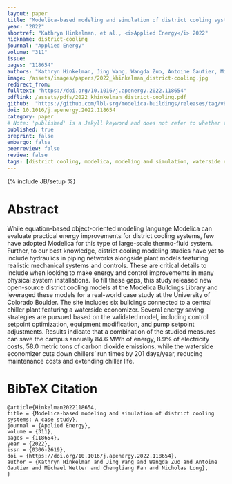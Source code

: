 ```yaml
---
layout: paper
title: "Modelica-based modeling and simulation of district cooling systems: A case study"
year: "2022"
shortref: "Kathryn Hinkelman, et al., <i>Applied Energy</i> 2022"
nickname: district-cooling
journal: "Applied Energy"
volume: "311"
issue: 
pages: "118654"
authors: "Kathryn Hinkelman, Jing Wang, Wangda Zuo, Antoine Gautier, Michael Wetter, Chengliang Fan, Nicholas Long"
image: /assets/images/papers/2022_khinkelman_district-cooling.jpg
redirect_from: 
fulltext: "https://doi.org/10.1016/j.apenergy.2022.118654"
pdflink: /assets/pdfs/2022_khinkelman_district-cooling.pdf
github:  "https://github.com/lbl-srg/modelica-buildings/releases/tag/v8.1.0"
doi: 10.1016/j.apenergy.2022.118654
category: paper
# Note: 'published' is a Jekyll keyword and does not refer to whether the paper is published, but rather to whether this Markdown should be part of the rendered site.
published: true
preprint: false
embargo: false	
peerreview: false
review: false
tags: [district cooling, modelica, modeling and simulation, waterside economizer, optimization, case study]
---
```

{% include JB/setup %}

# Abstract 

While equation-based object-oriented modeling language Modelica can evaluate practical energy 
improvements for district cooling systems, few have adopted Modelica for this type of large-scale 
thermo-fluid system. Further, to our best knowledge, district cooling modeling studies have yet 
to include hydraulics in piping networks alongside plant models featuring realistic mechanical 
systems and controls. These are critical details to include when looking to make energy and 
control improvements in many physical system installations. To fill these gaps, this study 
released new open-source district cooling models at the Modelica Buildings Library and leveraged 
these models for a real-world case study at the University of Colorado Boulder. The site includes 
six buildings connected to a central chiller plant featuring a waterside economizer. Several 
energy saving strategies are pursued based on the validated model, including control setpoint 
optimization, equipment modification, and pump setpoint adjustments. Results indicate that a 
combination of the studied measures can save the campus annually 84.6 MWh of energy, 8.9% of 
electricity costs, 58.0 metric tons of carbon dioxide emissions, while the waterside economizer 
cuts down chillers’ run times by 201 days/year, reducing maintenance costs and extending chiller life.

# BibTeX Citation

```
@article{Hinkelman2022118654,
title = {Modelica-based modeling and simulation of district cooling systems: A case study},
journal = {Applied Energy},
volume = {311},
pages = {118654},
year = {2022},
issn = {0306-2619},
doi = {https://doi.org/10.1016/j.apenergy.2022.118654},
author = {Kathryn Hinkelman and Jing Wang and Wangda Zuo and Antoine Gautier and Michael Wetter and Chengliang Fan and Nicholas Long},
}
```
